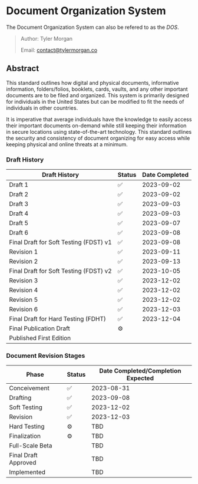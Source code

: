 # Document Organization System
The Document Organization System can also be refered to as the *DOS*.

>Author: Tyler Morgan
>
>Email: contact@tylermorgan.co
## Abstract
This standard outlines how digital and physical documents, informative information, folders/folios, booklets, cards, vaults, and any other important documents are to be filed and organized. This system is primarily designed for individuals in the United States but can be modified to fit the needs of individuals in other countries.

It is imperative that average individuals have the knowledge to easily access their important documents on-demand while still keeping their information in secure locations using state-of-the-art technology. This standard outlines the security and consistency of document organizing for easy access while keeping physical and online threats at a minimum.

### Draft History
|Draft History|Status|Date Completed|
|-------------|------|--------------|
|Draft 1      |:white_check_mark:|2023-09-02    |
|Draft 2      |:white_check_mark:|2023-09-02    |
|Draft 3      |:white_check_mark:|2023-09-03    |
|Draft 4      |:white_check_mark:|2023-09-03    |
|Draft 5      |:white_check_mark:|2023-09-07    |
|Draft 6      |:white_check_mark:|2023-09-08    |
|Final Draft for Soft Testing (FDST) v1|:white_check_mark:|2023-09-08|
|Revision 1   |:white_check_mark:|2023-09-11    |
|Revision 2   |:white_check_mark:|2023-09-13    |
|Final Draft for Soft Testing (FDST) v2|:white_check_mark:|2023-10-05|
|Revision 3   |:white_check_mark:|2023-12-02    |
|Revision 4   |:white_check_mark:|2023-12-02    |
|Revision 5   |:white_check_mark:|2023-12-02    |
|Revision 6   |:white_check_mark:|2023-12-03    |
|Final Draft for Hard Testing (FDHT)|:white_check_mark:|2023-12-04|
|Final Publication Draft|:gear:| |
|Published First Edition| | |

### Document Revision Stages
|Phase|Status|Date Completed/Completion Expected|
|-----|------|----------------------------------|
|Conceivement|:white_check_mark:|2023-08-31|
|Drafting|:white_check_mark:|2023-09-08|
|Soft Testing|:white_check_mark:|2023-12-02|
|Revision|:white_check_mark:|2023-12-03|
|Hard Testing|:gear:|TBD|
|Finalization|:gear:|TBD|
|Full-Scale Beta| |TBD|
|Final Draft Approved| |TBD|
|Implemented| |TBD|
